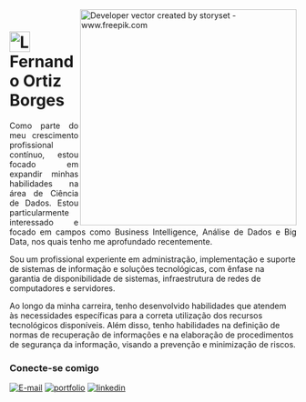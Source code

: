 <img align="right" alt="Developer vector created by storyset - www.freepik.com" height="380" src="https://user-images.githubusercontent.com/97471199/230774187-e482399b-492c-4c17-a831-0314bf90526e.png">

<h1>
    <a href="https://fernandoortiz5.github.io/resume/">
     <img align="center" alt="Logo Elidiana Andrade" width="36px" src="https://user-images.githubusercontent.com/97471199/230773934-2eeb538d-d992-4199-872e-117c1c635d81.png"></a>
    <span>Fernando Ortiz Borges</span>
</h1>

<p align="justify">Como parte do meu crescimento profissional contínuo, estou focado em expandir minhas habilidades na área de Ciência de Dados. Estou particularmente interessado e focado em campos como Business Intelligence, Análise de Dados e Big Data, nos quais tenho me aprofundado recentemente.

Sou um profissional experiente em administração, implementação e suporte de sistemas de informação e soluções tecnológicas, com ênfase na garantia de disponibilidade de sistemas, infraestrutura de redes de computadores e servidores.

Ao longo da minha carreira, tenho desenvolvido habilidades que atendem às necessidades específicas para a correta utilização dos recursos tecnológicos disponíveis. Além disso, tenho habilidades na definição de normas de recuperação de informações e na elaboração de procedimentos de segurança da informação, visando a prevenção e minimização de riscos.

<!--
[![Preview](https://img.shields.io/badge/Portfolio-000?style=for-the-badge&logo=github&logoColor=FF00F6)](https://elidianaandrade.github.io/)
[![GitHub Page](https://img.shields.io/badge/elidianaandrade.github.io-67136f?style=for-the-badge)](https://elidianaandrade.github.io/)
-->
<h3 align="left">Conecte-se comigo</h3>

[![E-mail](https://img.shields.io/badge/-Email-000?style=for-the-badge&logo=microsoft-outlook&logoColor=white)](mailto:fernando_ortiz@live.com)
[![portfolio](https://img.shields.io/badge/my_portfolio-000?style=for-the-badge&logo=ko-fi&logoColor=white)](https://medium.com/@fernando_ortiz)
[![linkedin](https://img.shields.io/badge/linkedin-0A66C2?style=for-the-badge&logo=linkedin&logoColor=white)](https://www.linkedin.com/in/feortiz/)
